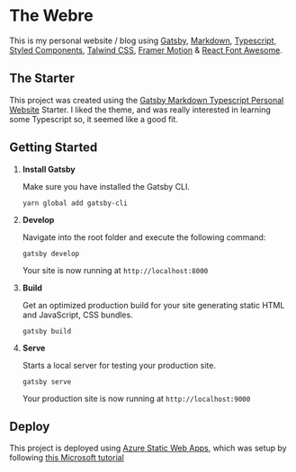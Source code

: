 # The Webre

This is my personal website / blog using [Gatsby](https://www.gatsbyjs.org/), [Markdown](https://www.markdownguide.org/), [Typescript](https://www.typescriptlang.org/), [Styled Components](https://styled-components.com/), [Talwind CSS](https://tailwindcss.com/), [Framer Motion](https://www.framer.com/motion/) & [React Font Awesome](https://github.com/FortAwesome/react-fontawesome/).

## The Starter

This project was created using the [Gatsby Markdown Typescript Personal Website](https://gatsby-markdown-typescript-personal-website.netlify.app/) Starter. I liked the theme, and was really interested in learning some Typescript so, it seemed like a good fit.

## Getting Started

1.  **Install Gatsby**

    Make sure you have installed the Gatsby CLI.

    ```shell
    yarn global add gatsby-cli
    ```

2.  **Develop**

    Navigate into the root folder and execute the following command:

    ```shell
    gatsby develop
    ```

    Your site is now running at `http://localhost:8000`

3.  **Build**

    Get an optimized production build for your site generating static HTML and JavaScript, CSS bundles.

    ```shell
    gatsby build
    ```

4.  **Serve**

    Starts a local server for testing your production site.

    ```shell
    gatsby serve
    ```

    Your production site is now running at `http://localhost:9000`

## Deploy

This project is deployed using [Azure Static Web Apps](https://azure.microsoft.com/en-us/services/app-service/static/), which was setup by following [this Microsoft tutorial](https://docs.microsoft.com/en-us/azure/static-web-apps/publish-gatsby)
